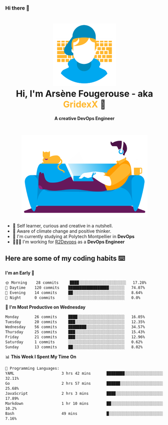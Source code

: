 ### Hi there 👋

<!--
**GridexX/gridexx** is a ✨ _special_ ✨ repository because its `README.md` (this file) appears on your GitHub profile.

Here are some ideas to get you started:

- 🔭 I’m currently working on ...
- 🌱 I’m currently learning ...
- 👯 I’m looking to collaborate on ...
- 🤔 I’m looking for help with ...
- 💬 Ask me about ...
- 📫 How to reach me: ...
- 😄 Pronouns: ...
- ⚡ Fun fact: ...
-->


<!-- Header -->
<h1 align="center">
  <img src="./images/user_profile.png" width="200">
  <br>
  Hi, I'm Arsène Fougerouse - aka <span style="color:#ffb72e">GridexX</span> 👋
</h1>


<p align="center">
  <b>A creative DevOps Engineer </b>
</p>
<br/>
<p align="center">
  <img src="./images/man_couch.png" width="400">
</p>

- 🎨 Self learner, curious and creative in a nutshell. 
- 🌱 Aware of climate change and positive thinker.
- 📕 I'm currently studying at Polytech Montpellier in **DevOps**
- 👨🏻‍💻 I'm working for [R2Devops](https://r2devops.io) as a **DevOps Engineer**


## Here are some of my coding habits ⌨️

<!-- Add a section about tech and Ops stack
  Like this one : https://github.com/Xanthus58#-tech-stack
-->
<!--START_SECTION:waka-->
**I'm an Early 🐤** 

```text
🌞 Morning    28 commits     ████░░░░░░░░░░░░░░░░░░░░░   17.28% 
🌆 Daytime    120 commits    ██████████████████░░░░░░░   74.07% 
🌃 Evening    14 commits     ██░░░░░░░░░░░░░░░░░░░░░░░   8.64% 
🌙 Night      0 commits      ░░░░░░░░░░░░░░░░░░░░░░░░░   0.0%

```
📅 **I'm Most Productive on Wednesday** 

```text
Monday       26 commits     ████░░░░░░░░░░░░░░░░░░░░░   16.05% 
Tuesday      20 commits     ███░░░░░░░░░░░░░░░░░░░░░░   12.35% 
Wednesday    56 commits     ████████░░░░░░░░░░░░░░░░░   34.57% 
Thursday     25 commits     ███░░░░░░░░░░░░░░░░░░░░░░   15.43% 
Friday       21 commits     ███░░░░░░░░░░░░░░░░░░░░░░   12.96% 
Saturday     1 commits      ░░░░░░░░░░░░░░░░░░░░░░░░░   0.62% 
Sunday       13 commits     ██░░░░░░░░░░░░░░░░░░░░░░░   8.02%

```


📊 **This Week I Spent My Time On** 

```text
💬 Programming Languages: 
YAML                     3 hrs 42 mins       ████████░░░░░░░░░░░░░░░░░   32.11% 
Go                       2 hrs 57 mins       ██████░░░░░░░░░░░░░░░░░░░   25.68% 
JavaScript               2 hrs 3 mins        ████░░░░░░░░░░░░░░░░░░░░░   17.89% 
Markdown                 1 hr 10 mins        ██░░░░░░░░░░░░░░░░░░░░░░░   10.2% 
Bash                     49 mins             █░░░░░░░░░░░░░░░░░░░░░░░░   7.16%

```


<!--END_SECTION:waka-->
